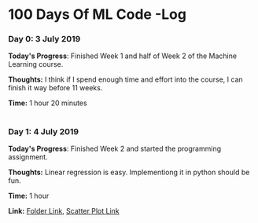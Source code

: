 # 100 Days Of ML Code -Log

### Day 0: 3 July 2019 

**Today's Progress**: Finished Week 1 and half of Week 2 of the Machine Learning course.

**Thoughts:** I think if I spend enough time and effort into the course, I can finish it way before 11 weeks.

**Time:** 1 hour 20 minutes
#
### Day 1: 4 July 2019 

**Today's Progress**: Finished Week 2 and started the programming assignment. 

**Thoughts:** Linear regression is easy. Implementiong it in python should be fun.

**Time:** 1 hour

**Link:** [Folder Link](https://github.com/dhruvkp090/100daysofML/tree/master/Andrew%20Ng/week%202), 
          [Scatter Plot Link](https://github.com/dhruvkp090/100daysofML/blob/master/Andrew%20Ng/week%202/Figure_1.png)
